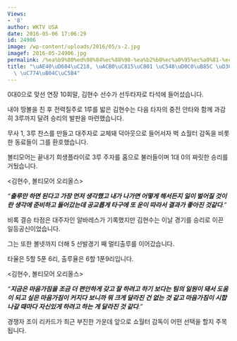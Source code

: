 ```yaml
---
Views:
- '8'
author: WKTV USA
date: 2016-05-06 17:06:29
id: 24906
image: /wp-content/uploads/2016/05/s-2.jpg
imagef: 2016-05-24906.jpg
permalink: /%ea%b9%80%ed%98%84%ec%88%98-%ea%b2%b0%ec%a0%95%ec%a0%81-%ec%95%88%ed%83%80%eb%a1%9c-%ed%8c%80-%ec%8a%b9%eb%a6%ac-%ec%9d%b4%eb%81%8c%ec%96%b4/
title: "\uAE40\uD604\uC218, \uACB0\uC815\uC801 \uC548\uD0C0\uB85C \uD300 \uC2B9\uB9AC\
  \ \uC774\uB04C\uC5B4"
---
```


0대0으로 맞선 연장 10회말, 김현수 선수가 선두타자로 타석에 들어섰습니다.

내야 땅볼을 친 후 전력질주로 1루를 밟은 김현수는 다음 타자의 중전 안타와 함께 과감히 3루까지 달려 승리의 발판을 마련했습니다.

무사 1, 3루 찬스를 만들고 대주자로 교체돼 덕아웃으로 들어서자 벅 쇼월터 감독을 비롯한 동료들이 그를 환호했습니다.

볼티모어는 끝내기 희생플라이로 3루 주자를 홈으로 불러들이며 1대 0의 짜릿한 승리를 거뒀습니다.

<김현수, 볼티모어 오리올스>

_“__출루만 하면 된다고 가장 먼저 생각했고 내가 나가면 어떻게 해서든지 일이 벌어질 것이란 생각에 준비하고 들어갔는데 공교롭게 타구에 또 운이 따라서 결과가 좋아진 것같다__.”_ 

비록 결승 타점은 대주자인 알바레스가 기록했지만 김현수는 이날 경기를 승리로 이끈 일등공신이었습니다.

그는 또한 볼넷까지 더해 5 선발경기 째 멀티출루를 이어갔습니다.

타율은 5할 5푼 6리, 출루율은 6할 1푼9리입니다.

<김현수, 볼티모어 오리올스>

_“__지금은 마음가짐을 조금 더 편안하게 갖고 잘 하려고 하기 보다는 팀의 일원이 돼서 도움이 되고 싶은 마음가짐이 커지다 보니까 뭐 크게 달라진 건 없는 것 같고 마음가짐이 시합 나갈 때마다 자신있게 하려고 하는 게 달라진 것 같다__.”_

경쟁자 조이 리카드가 최근 부진한 가운데 앞으로 쇼월터 감독이 어떤 선택을 할지 주목됩니다.